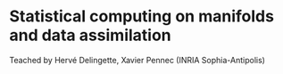 # Statistical computing on manifolds and data assimilation

Teached by Hervé Delingette, Xavier Pennec (INRIA Sophia-Antipolis)